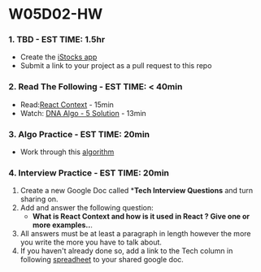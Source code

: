 # W05D02-HW

### 1. TBD - EST TIME: 1.5hr

- Create the [iStocks app](./istocks.md)
- Submit a link to your project as a pull request to this repo

### 2. Read The Following - EST TIME: < 40min

- Read:[React Context](https://daveceddia.com/usecontext-hook/) - 15min
- Watch: [DNA Algo - 5 Solution](https://www.youtube.com/watch?v=HFFkaEVtIss&t=3s) - 13min

### 3. Algo Practice - EST TIME: 20min

- Work through this [algorithm](w05-d2-algo-hw.md) 

### 4.  Interview Practice - EST TIME: 20min

1. Create a new Google Doc called ***Tech Interview Questions** and turn sharing on.
2. Add and answer the following question: 
   - **What is React Context and how is it used in React ? Give one or more examples..**.
3. All answers must be at least a paragraph in length however the more you write the more you have to talk about.
4. If you haven't already done so, add a link to the Tech column in following [spreadheet](https://docs.google.com/spreadsheets/d/1S9-poFULhpext3xjNmuU1g-raZGKkFrODEACrIRFLi0/edit#gid=0) to your shared google doc.
